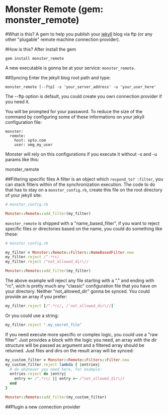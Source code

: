 Monster Remote (gem: monster_remote)
====================================

#What is this?
A gem to help you publish your [jekyll](http://jekyllrb.com) blog via
ftp (or any other "plugable" remote machine connection provider).

#How is this?
After install the gem

    gem install monster_remote

A new executable is gonna be at your service: `monster_remote`.

##Syncing
Enter the jekyll blog root path and type:

    monster_remote [--ftp] -s 'your_server_address' -u 'your_user_here'

The --ftp option is default, you could create you own connection
provider if you need it.

You will be prompted for your password. To reduce the size of the
command by configuring some of these informations on your jekyll
configuration file:

    monster:
      remote:
        host: xpto.com
        user: omg_my_user

Monster will rely on this configurations if you execute it without -s
and -u params like this:

  monster_remote

##Filtering specific files
A filter is an object which `respond_to? :filter`, you can stack
filters within of the synchronization execution. The code to do that
has to stay on a `monster_config.rb`, create this file on the root
directory of your jekyll site:

```ruby
# monster_config.rb

Monster::Remote::add_filter(my_filter)
```

`monster_remote` is shipped with a "name_based_filter", if you want to
reject specific files or directories based on the name, you could do
something like these:

```ruby
# monster_config.rb

my_filter = Monster::Remote::Filters::NameBasedFilter.new
my_filter.reject /^.*rc/
my_filter.reject /^not_allowed_dir\//

Monster::Remote::add_filter(my_filter)
```

The above example will reject any file starting with a "." and ending
with "rc", wich is pretty much any "classic" configuration file that you
have on your directory. Neither "not_allowed_dir" gonna be synced. You
could provide an array if you prefer:

```ruby
my_filter.reject [/^.*rc/, /ˆnot_allowed_dir\//]`
```

Or you could use a string:

```ruby
my_filter.reject ".my_secret_file"
```

If you need execute more specific or complex logic, you could use a "raw
filter". Just provides a block with the logic you need, an array with
the dir structure will be passed as argument and a filtered array should
be returned. Just files and dirs on the result array will be synced:

```ruby
my_custom_filter = Monster::Remote::Filters::Filter.new
my_custom_filter.reject lambda { |entries|
  # do whatever you need here, for example:
  entries.reject do |entry|
    entry =~ /^.*rc/ || entry =~ /^not_allowed_dir\//
  end
}

Monster::Remote::add_filter(my_custom_filter)
```

##Plugin a new connection provider
